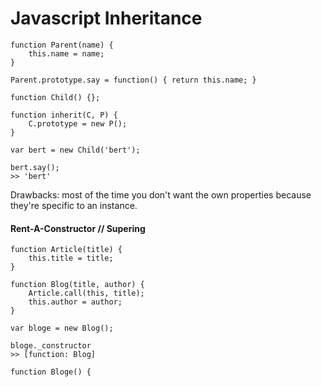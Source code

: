 # Javascript Inheritance



	function Parent(name) {
		this.name = name;
	}
	
	Parent.prototype.say = function() { return this.name; }
	
	function Child() {};
	
	function inherit(C, P) {
		C.prototype = new P();
	}
	
	var bert = new Child('bert');
	
	bert.say();
	>> 'bert'
	
Drawbacks: most of the time you don't want the own properties because they're specific to an instance.

#### Rent-A-Constructor // Supering

	function Article(title) {
		this.title = title;
	}
	
	function Blog(title, author) {
		Article.call(this, title);
		this.author = author; 
	}
	
	var bloge = new Blog();
	
	bloge._constructor
	>> [function: Blog]
	
	function Bloge() {
	
	